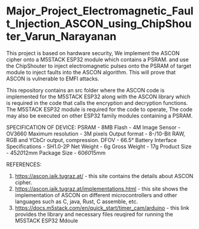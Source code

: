 # Major_Project_Electromagnetic_Fault_Injection_ASCON_using_ChipShouter_Varun_Narayanan
This project is based on hardware security, We implement the ASCON cipher onto a M5STACK ESP32 module which contains a PSRAM. and use the ChipShouter to inject electromagnetic pulses onto the PSRAM of target module to inject faults into the ASCON algorithm. This will prove that ASCON is vulnerable to EMFI attacks. 

This repository contains an src folder where the ASCON code is implemented for the M5STACK ESP32 along with the ASCON library which is required in the code that calls the encryption and decryption functions. 
The M5STACK ESP32 module is required for the code to operate, The code may also be executed on other ESP32 family modules containing a PSRAM.


SPECIFICATION OF DEVICE:
PSRAM -	8MB
Flash	 - 4M
Image Sensor	- OV3660
Maximum resolution	- 3M pixels
Output format	-  8-/10-Bit RAW, RGB and YCbCr output, compression.
DFOV	-  66.5°
Battery Interface Specifications -	SH1.0-2P
Net Weight -	6g
Gross Weight -	17g
Product Size -	45*20*12mm
Package Size -	60*60*15mm


REFERENCES:
1. https://ascon.iaik.tugraz.at/ - this site contains the details about ASCON cipher.
2. https://ascon.iaik.tugraz.at/implementations.html - this site shows the implementation of ASCON on different microcontrollers and other languages such as C, java, Rust, C assemble, etc.
3. https://docs.m5stack.com/en/quick_start/timer_cam/arduino - this link provides the library and necessary files reuqired for running the M5STACK ESP32 Mdoule
